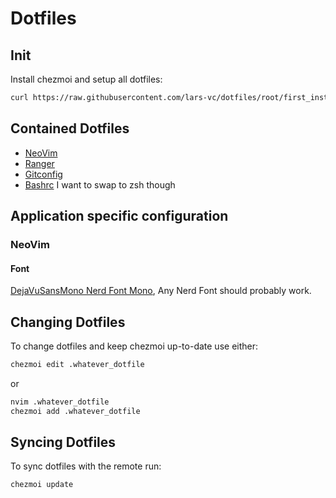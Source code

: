 # Dotfiles

## Init
Install chezmoi and setup all dotfiles:
```sh
curl https://raw.githubusercontent.com/lars-vc/dotfiles/root/first_install.sh | /bin/bash
```

## Contained Dotfiles
* [NeoVim](https://github.com/lars-vc/dotfiles/tree/root/private_dot_config/nvim)
* [Ranger]()
* [Gitconfig](https://github.com/lars-vc/dotfiles/blob/root/dot_gitconfig)
* [Bashrc](https://github.com/lars-vc/dotfiles/blob/root/dot_bashrc) I want to swap to zsh though

## Application specific configuration

### NeoVim

#### Font
[DejaVuSansMono Nerd Font Mono](https://github.com/ryanoasis/nerd-fonts/tree/master/patched-fonts/DejaVuSansMono/Regular/complete), Any Nerd Font should probably work.

## Changing Dotfiles

To change dotfiles and keep chezmoi up-to-date use either:
```sh
chezmoi edit .whatever_dotfile
```
or
```sh
nvim .whatever_dotfile
chezmoi add .whatever_dotfile
```

## Syncing Dotfiles

To sync dotfiles with the remote run:
```sh
chezmoi update
```

